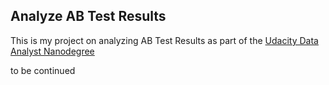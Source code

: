 ## Analyze AB Test Results

This is my project on analyzing AB Test Results as part of the
[Udacity Data Analyst Nanodegree](https://eu.udacity.com/course/data-analyst-nanodegree--nd002)

to be continued
